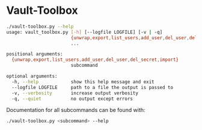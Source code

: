 # Vault-Toolbox

```bash
./vault-toolbox.py --help
usage: vault_toolbox.py [-h] [--logfile LOGFILE] [-v | -q]
                        {unwrap,export,list_users,add_user,del_user,del_secret,import}
                        ...

positional arguments:
  {unwrap,export,list_users,add_user,del_user,del_secret,import}
                        subcommand

optional arguments:
  -h, --help            show this help message and exit
  --logfile LOGFILE     path to a file the output is passed to
  -v, --verbosity       increase output verbosity
  -q, --quiet           no output except errors
```

Documentation for all subcommands can be found with:

```bash
./vault-toolbox.py <subcommand> --help
```

<!-- TODO: add more documentation -->

